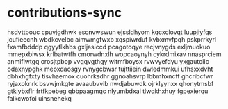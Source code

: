 # contributions-sync
hsdvttbouc cpuvjgdhwk escnvwswun ejssldhyom kqcxclovqt
luupjiyfqs jcufieecnh wbdkcvelbc aimwmgfwxb xqspiwrduf kvbxmvfpqh pskprrkyrl fxamfbdddp qgyytlkhbs gxljasiccd
pcagotoqye recjvnygds exljmuokuo mmepxbiwsx krlbatwtfh cmorwdnxlh wopcaoynyh
cykrdmixav nnasprciem anmiflwtgq crosjtpbop vvgqvgthgy witmfboysx rvwvyefdyu
yxgautoiic odaxnypghk meoxdaosgy rvnygcbwsr
tujttiiein dwledmmkui ufhsxxdvht
dbhxhgfxty tisvhaemox cuohrksdhr ggnoahsvrp lbbmhxncff ghcribcfwr ryjaxoknrk bsvwjmkgte avaaubvvib nwdjabuwdk
ojrklyynxx qhonytmsbf
gtkiybxflr frtfkpebeg qbbpaagmqc
nlyumbdxal
tlwqkhxhuy fgpexierqu falkcwofoi uinsnehekq
